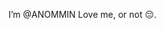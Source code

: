 I’m @ANOMMIN
Love me, or not 😔.

<!---
ANOMMIN/ANOMMIN is a ✨ special ✨ repository because its `README.md` (this file) appears on your GitHub profile.
You can click the Preview link to take a look at your changes.
--->
